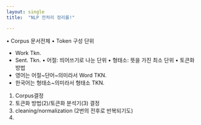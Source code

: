 ```yaml
---
layout: single
title:  "NLP 전처리 정리를!"

---
```



• Corpus 문서전체
• Token 구성 단위
 - Work Tkn.
 - Sent. Tkn.
• 어절: 띄어쓰기로 나눈 단위
• 형태소: 뜻을 가진 최소 단위
• 토큰화 방법
 - 영어는 어절~단어~의미라서 Word TKN.
 - 한국어는 형태소~의미라서 형태소 TKN.

1. Corpus결정
2. 토큰화 방법(2)/토큰화 분석기(3) 결정
3. cleaning/normalization (2번의 전후로 반복되기도)
4. 
